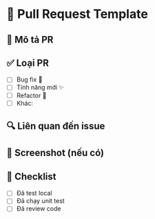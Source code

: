 # 📝 Pull Request Template

## 📌 Mô tả PR
<!-- Giải thích rõ ràng bạn đang làm gì -->

## ✅ Loại PR
- [ ] Bug fix 🐞
- [ ] Tính năng mới ✨
- [ ] Refactor 🔧
- [ ] Khác:

## 🔍 Liên quan đến issue
<!-- #123, #456 -->

## 📸 Screenshot (nếu có)

## 🧪 Checklist
- [ ] Đã test local
- [ ] Đã chạy unit test
- [ ] Đã review code
